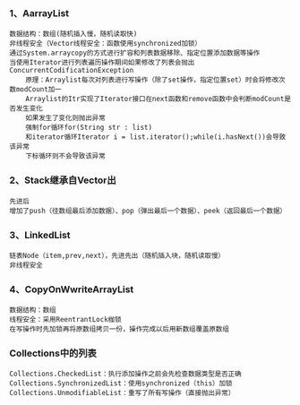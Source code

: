 ### 1、AarrayList
	数据结构：数组(随机插入慢，随机读取快)
	非线程安全（Vector线程安全：函数使用synchronized加锁）
	通过System.arraycopy的方式进行扩容和列表数据移除、指定位置添加数据等操作
	当使用Iterator进行列表遍历操作期间如果修改了列表会抛出ConcurrentCodificationException
		原理：Arraylist每次对列表进行写操作（除了set操作，指定位置set）时会将修改次数modCount加一
		Arraylist的Itr实现了Iterator接口在next函数和remove函数中会判断modCount是否发生变化
		如果发生了变化则抛出异常
		强制for循环for(String str : list)
		和iterator循环Iterator i = list.iterator();while(i.hasNext())会导致该异常
		下标循环则不会导致该异常

### 2、Stack继承自Vector出
	先进后
	增加了push（往数组最后添加数据）、pop（弹出最后一个数据）、peek（返回最后一个数据）

### 3、LinkedList
	链表Node（item,prev,next），先进先出（随机插入块，随机读取慢）
	非线程安全

### 4、CopyOnWwriteArrayList
	数据结构：数组
	线程安全：采用ReentrantLock枷锁
	在写操作时先加锁再将原数组拷贝一份，操作完成以后用新数组覆盖原数组

### Collections中的列表
	Collections.CheckedList：执行添加操作之前会先检查数据类型是否正确
	Collections.SynchronizedList：使用synchronized（this）加锁
	Collections.UnmodifiableList：重写了所有写操作（直接抛出异常）